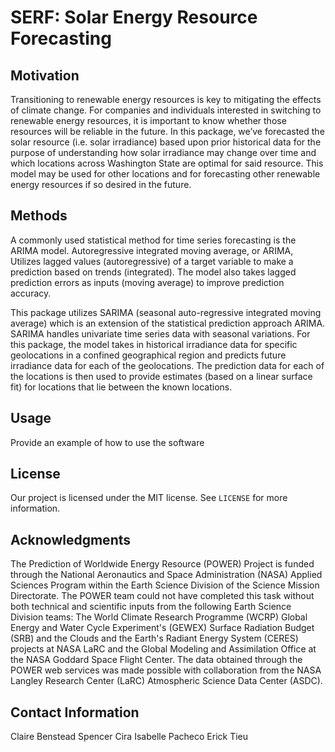 # SERF: Solar Energy Resource Forecasting
## Motivation
Transitioning to renewable energy resources is key to mitigating the effects of climate change. 
For companies and individuals interested in switching to renewable energy resources, it is important to know whether those resources will be reliable in the future. In this package, we’ve forecasted the solar resource (i.e. solar irradiance) based upon prior historical data for the purpose of understanding how solar irradiance may change over time and which locations across Washington State are optimal for said resource. This model may be used for other locations and for forecasting other renewable energy resources if so desired in the future. 

## Methods
A commonly used statistical method for time series forecasting is the ARIMA model. Autoregressive integrated moving average, or ARIMA, Utilizes lagged values (autoregressive) of a target variable to make a prediction based on trends (integrated). The model also takes lagged prediction errors as inputs (moving average) to improve prediction accuracy.

This package utilizes SARIMA (seasonal auto-regressive integrated moving average) which is an extension of the statistical prediction approach ARIMA. SARIMA handles univariate time series data with seasonal variations. For this package, the model takes in historical irradiance data for specific geolocations in a confined geographical region and predicts future irradiance data for each of the geolocations. The prediction data for each of the locations is then used to provide estimates (based on a linear surface fit) for locations that lie between the known locations.

## Usage
Provide an example of how to use the software

## License 
Our project is licensed under the MIT license. See ``LICENSE`` for more information.

## Acknowledgments
The Prediction of Worldwide Energy Resource (POWER) Project is funded through the National Aeronautics and Space Administration (NASA) Applied Sciences Program within the Earth Science Division of the Science Mission Directorate. The POWER team could not have completed this task without both technical and scientific inputs from the following Earth Science Division teams: The World Climate Research Programme (WCRP) Global Energy and Water Cycle Experiment's (GEWEX) Surface Radiation Budget (SRB) and the Clouds and the Earth's Radiant Energy System (CERES) projects at NASA LaRC and the Global Modeling and Assimilation Office at the NASA Goddard Space Flight Center. The data obtained through the POWER web services was made possible with collaboration from the NASA Langley Research Center (LaRC) Atmospheric Science Data Center (ASDC).

## Contact Information
Claire Benstead
Spencer Cira
Isabelle Pacheco
Erick Tieu
